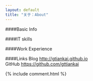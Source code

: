```yaml
---
layout: default
title: "关于：About"
---
```

####Basic Info


####IT skills




####Work Experience


####Links
Blog    <http://gtiankai.github.io>  
GitHub  <https://github.com/gttiankai>  

<!-- Blog Comments -->
<div class="media">
  {% include comment.html %} 
</div>

